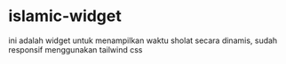 # islamic-widget
ini adalah widget untuk menampilkan waktu sholat secara dinamis, sudah responsif
menggunakan tailwind css
